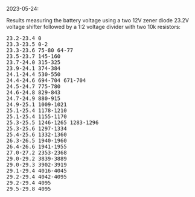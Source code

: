 2023-05-24:

Results measuring the battery voltage using a two 12V zener diode 23.2V voltage shifter followed by a 1:2 voltage divider with two 10k resistors:

<pre>
23.2-23.4 0
23.3-23.5 0-2
23.3-23.6 75-80 64-77
23.5-23.7 145-160
23.7-24.0 315-325
23.9-24.1 374-384
24.1-24.4 530-550
24.4-24.6 694-704 671-704
24.5-24.7 775-780
24.6-24.8 829-843
24.7-24.9 880-915
24.9-25.1 1009-1021
25.1-25.4 1178-1210
25.1-25.4 1155-1170
25.3-25.5 1246-1265 1283-1296
25.3-25.6 1297-1334
25.4-25.6 1332-1360
26.3-26.5 1940-1960
26.4-26.6 1941-1955
27.0-27.2 2353-2368
29.0-29.2 3839-3889
29.0-29.3 3902-3919
29.1-29.4 4016-4045
29.2-29.4 4042-4095
29.2-29.4 4095
29.5-29.8 4095
</pre>
